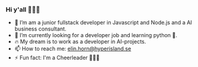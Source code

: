 ### Hi y'all 🙋🏼‍♀️

- 🔭 I’m am a junior fullstack developer in Javascript and Node.js and a AI business consultant.
- 🌱 I’m currently looking for a developer job and learning python 🐍.
- 🔥 My dream is to work as a developer in AI-projects.
- 📫 How to reach me: elin.horn@hyperisland.se
- ⚡ Fun fact: I'm a Cheerleader 🤸🏼‍♀️ 
